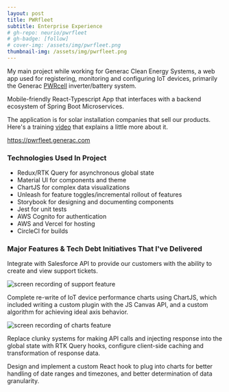 ```yaml
---
layout: post
title: PWRfleet
subtitle: Enterprise Experience
# gh-repo: neurio/pwrfleet
# gh-badge: [follow]
# cover-img: /assets/img/pwrfleet.png
thumbnail-img: /assets/img/pwrfleet.png
---
```

My main project while working for Generac Clean Energy Systems, a web app used for registering, monitoring and configuring IoT devices, primarily the Generac <a href="https://www.generac.com/all-products/clean-energy/pwrcell" target="_blank">PWRcell</a> inverter/battery system.

Mobile-friendly React-Typescript App that interfaces with a backend ecosystem of Spring Boot Microservices.

The application is for solar installation companies that sell our products. Here's a training <a href="https://www.youtube.com/watch?v=S6dy-u11LYs" target="_blank">video</a> that explains a little more about it.

<a href="https://pwrfleet.generac.com" target="_blank">https://pwrfleet.generac.com</a>

### Technologies Used In Project

- Redux/RTK Query for asynchronous global state
- Material UI for components and theme
- ChartJS for complex data visualizations
- Unleash for feature toggles/incremental rollout of features
- Storybook for designing and documenting components
- Jest for unit tests
- AWS Cognito for authentication
- AWS and Vercel for hosting
- CircleCI for builds

### Major Features & Tech Debt Initiatives That I've Delivered

Integrate with Salesforce API to provide our customers with the ability to create and view support tickets.

<img src="{{ '/assets/img/pwrfleet-support.gif' }}" alt="screen recording of support feature"/>

Complete re-write of IoT device performance charts using ChartJS, which included writing a custom plugin with the JS Canvas API, and a custom algorithm for achieving ideal axis behavior.

<img src="{{ '/assets/img/pwrfleet-charts.gif' }}" alt="screen recording of charts feature"/>

Replace clunky systems for making API calls and injecting response into the global state with RTK Query hooks, configure client-side caching and transformation of response data.

Design and implement a custom React hook to plug into charts for better handling of date ranges and timezones, and better determination of data granularity.

